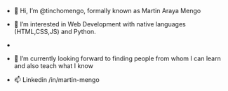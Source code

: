 - 👋 Hi, I’m @tinchomengo, formally known as Martin Araya Mengo

- 👀 I’m interested in Web Development with native languages (HTML,CSS,JS) and Python.
- 
- 🌱 I’m currently looking forward to finding people from whom I can learn and also teach what I know

- 📫 Linkedin /in/martin-mengo 
